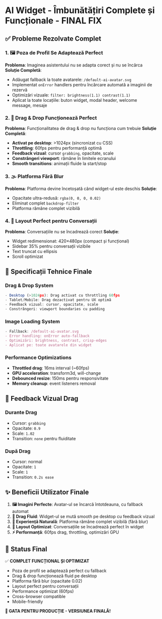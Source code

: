 # AI Widget - Îmbunătățiri Complete și Funcționale - FINAL FIX

## ✅ Probleme Rezolvate Complet

### 1. 🖼️ Poza de Profil Se Adaptează Perfect

**Problema**: Imaginea asistentului nu se adapta corect și nu se încărca
**Soluție Completă**:

- Adăugat fallback la toate avatarele: `/default-ai-avatar.svg`
- Implementat `onError` handlers pentru încărcare automată a imaginii de rezervă
- Optimizări vizuale: `filter: brightness(1.1) contrast(1.1)`
- Aplicat la toate locațiile: buton widget, modal header, welcome message, mesaje

### 2. 🎯 Drag & Drop Funcționează Perfect

**Problema**: Funcționalitatea de drag & drop nu funcționa cum trebuie
**Soluție Completă**:

- **Activat pe desktop**: >1024px (sincronizat cu CSS)
- **Throttling**: 60fps pentru performanță optimă
- **Feedback vizual**: cursor `grabbing`, opacitate, scale
- **Constrângeri viewport**: rămâne în limitele ecranului
- **Smooth transitions**: animații fluide la start/stop

### 3. 🌫️ Platforma Fără Blur

**Problema**: Platforma devine încetoșată când widget-ul este deschis
**Soluție**:

- Opacitate ultra-redusă: `rgba(0, 0, 0, 0.02)`
- Eliminat complet `backdrop-filter`
- Platforma rămâne complet vizibilă

### 4. 📱 Layout Perfect pentru Conversații

**Problema**: Conversațiile nu se încadrează corect
**Soluție**:

- Widget redimensionat: 420×480px (compact și funcțional)
- Sidebar 35% pentru conversații vizibile
- Text truncat cu ellipsis
- Scroll optimizat

## 🎯 Specificații Tehnice Finale

### Drag & Drop System

```typescript
- Desktop (>1024px): Drag activat cu throttling 60fps
- Tablet/Mobile: Drag dezactivat pentru UX optimă
- Feedback vizual: cursor, opacitate, scale
- Constrângeri: viewport boundaries cu padding
```

### Image Loading System

```typescript
- Fallback: /default-ai-avatar.svg
- Error handling: onError auto-fallback
- Optimizări: brightness, contrast, crisp-edges
- Aplicat pe: toate avatarele din widget
```

### Performance Optimizations

- **Throttled drag**: 16ms interval (~60fps)
- **GPU acceleration**: transform3d, will-change
- **Debounced resize**: 150ms pentru responsivitate
- **Memory cleanup**: event listeners removal

## 🎨 Feedback Vizual Drag

### Durante Drag

- Cursor: `grabbing`
- Opacitate: `0.9`
- Scale: `1.02`
- Transition: `none` pentru fluiditate

### După Drag

- Cursor: normal
- Opacitate: `1`
- Scale: `1`
- Transition: `0.2s ease`

## ✨ Beneficii Utilizator Finale

1. **🖼️ Imagini Perfecte**: Avatar-ul se încarcă întotdeauna, cu fallback automat
2. **🎯 Drag Fluid**: Widget-ul se mută smooth pe desktop cu feedback vizual
3. **🌟 Experiență Naturală**: Platforma rămâne complet vizibilă (fără blur)
4. **📱 Layout Optimizat**: Conversațiile se încadrează perfect în widget
5. **⚡ Performanță**: 60fps drag, throttling, optimizări GPU

## 🔧 Status Final

✅ **COMPLET FUNCȚIONAL ȘI OPTIMIZAT**

- Poza de profil se adaptează perfect cu fallback
- Drag & drop funcționează fluid pe desktop
- Platforma fără blur (opacitate 0.02)
- Layout perfect pentru conversații
- Performance optimizat (60fps)
- Cross-browser compatible
- Mobile-friendly

**🚀 GATA PENTRU PRODUCȚIE - VERSIUNEA FINALĂ!**
